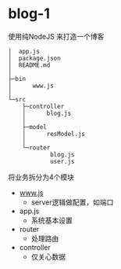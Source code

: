 # blog-1 
使用纯NodeJS 来打造一个博客
```
│  app.js
│  package.json
│  README.md
│
├─bin
│      www.js
│
└─src
    ├─controller
    │      blog.js
    │
    ├─model
    │      resModel.js
    │
    └─router
            blog.js
            user.js
```

将业务拆分为4个模块

 - www.js
   - server逻辑做配置，如端口
 - app.js
   - 系统基本设置
 - router
   - 处理路由
 - controller
   - 仅关心数据